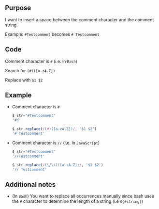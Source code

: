 ## Purpose

I want to insert a space between the comment character and the comment string.

Example: `#Testcomment` becomes `# Testcomment`

## Code

Comment character is `#` (i.e. in `Bash`)

Search for `(#)([a-zA-Z])`

Replace with `$1 $2`

## Example

- Comment character is `#`
    ```js
    $ str="#Testcomment"
    '#d'

    $ str.replace(/(#)([a-zA-Z])/, '$1 $2')
    '# Testcomment'
    ```

- Comment character is `//` (i.e. in `JavaScript`)
    ```js
    $ str="#Testcomment"
    '//Testcomment'

    $ str.replace(/(\/\/)([a-zA-Z])/, '$1 $2')
    '// Testcomment'
    ```

## Additional notes

- (In `Bash`) You want to replace all occurrences manually since bash uses the `#` character to determine the length of a string (i.e `${#string}`)
